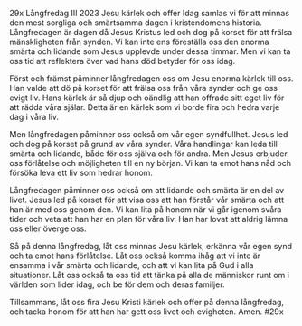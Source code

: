 29x Långfredag III 2023 Jesu kärlek och offer
Idag samlas vi för att minnas den mest sorgliga och smärtsamma dagen i kristendomens historia. Långfredagen är dagen då Jesus Kristus led och dog på korset för att frälsa mänskligheten från synden. Vi kan inte ens föreställa oss den enorma smärta och lidande som Jesus upplevde under dessa timmar. Men vi kan ta oss tid att reflektera över vad hans död betyder för oss idag.

Först och främst påminner långfredagen oss om Jesu enorma kärlek till oss. Han valde att dö på korset för att frälsa oss från våra synder och ge oss evigt liv. Hans kärlek är så djup och oändlig att han offrade sitt eget liv för att rädda våra själar. Detta är en kärlek som vi borde fira och hedra varje dag i våra liv.

Men långfredagen påminner oss också om vår egen syndfullhet. Jesus led och dog på korset på grund av våra synder. Våra handlingar kan leda till smärta och lidande, både för oss själva och för andra. Men Jesus erbjuder oss förlåtelse och möjligheten till en ny början. Vi kan ta emot hans nåd och försöka leva ett liv som hedrar honom.

Långfredagen påminner oss också om att lidande och smärta är en del av livet. Jesus led på korset för att visa oss att han förstår vår smärta och att han är med oss genom den. Vi kan lita på honom när vi går igenom svåra tider och veta att han har en plan för våra liv. Han har lovat att aldrig lämna oss eller överge oss.

Så på denna långfredag, låt oss minnas Jesu kärlek, erkänna vår egen synd och ta emot hans förlåtelse. Låt oss också komma ihåg att vi inte är ensamma i vår smärta och lidande, och att vi kan lita på Gud i alla situationer. Låt oss också ta oss tid att tänka på alla de människor runt om i världen som lider idag, och be för dem och deras familjer.

Tillsammans, låt oss fira Jesu Kristi kärlek och offer på denna långfredag, och tacka honom för att han har gett oss livet och evigheten. Amen.
#29x
